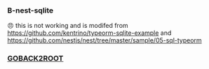 ### B-nest-sqlite 
:angry: this is not working and is modifed from https://github.com/kentrino/typeorm-sqlite-example and https://github.com/nestjs/nest/tree/master/sample/05-sql-typeorm

### [GOBACK2ROOT](https://github.com/CisSasGot/Starters-Node-Angular-Nest/tree/master)